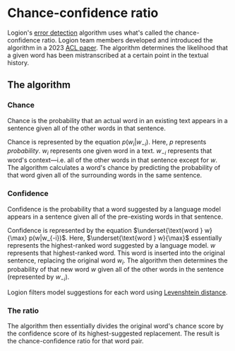 # Chance-confidence ratio

Logion's [error detection](../user-guide/detection.md) algorithm uses what's called the chance-confidence ratio. Logion team members developed and introduced the algorithm in a 2023 [ACL paper](https://aclanthology.org/2023.alp-1.20/). The algorithm determines the likelihood that a given word has been mistranscribed at a certain point in the textual history.

## The algorithm

### Chance

Chance is the probability that an actual word in an existing text appears in a sentence given all of the other words in that sentence.

Chance is represented by the equation $p(w_i|w_{-i})$. Here, $p$ represents *probability*. $w_i$ represents one given word in a text. $w_{-i}$ represents that word's context—i.e. all of the other words in that sentence except for $w$. The algorithm calculates a word's chance by predicting the probability of that word given all of the surrounding words in the same sentence.

### Confidence

Confidence is the probability that a word suggested by a language model appears in a sentence given all of the pre-existing words in that sentence.

Confidence is represented by the equation $\underset{\text{word } w}{\max} p(w|w_{-i})$. Here, $\underset{\text{word } w}{\max}$ essentially represents the highest-ranked word suggested by a language model. $w$ represents that highest-ranked word. This word is inserted into the original sentence, replacing the original word $w_i$. The algorithm then determines the probability of that new word $w$ given all of the other words in the sentence (represented by $w_{-i}$).

Logion filters model suggestions for each word using [Levenshtein distance](lev-dist.md).

### The ratio

The algorithm then essentially divides the original word's chance score by the confidence score of its highest-suggested replacement. The result is the chance-confidence ratio for that word pair.
